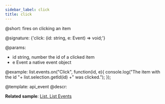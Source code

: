 ```yaml
---
sidebar_label: click
title: click
---          
```


@short: fires on clicking an item

@signature: {'click: (id: string, e: Event) => void;'}

@params:
- id		string, number			the id of a clicked item
- e			Event					a native event object


@example:
list.events.on("Click", function(id, e){
    console.log("The item with the id "+ list.selection.getId(id) +" was clicked.");
});


@template: api_event
@descr:

**Related sample**: [List. List Events](https://snippet.dhtmlx.com/iwt1yd61)

